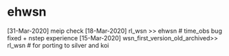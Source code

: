 # ehwsn
[31-Mar-2020] meip check
[18-Mar-2020] rl_wsn >> ehwsn # time_obs bug fixed + nstep experience
[15-Mar-2020] wsn_first_version_old_archived>> rl_wsn # for porting to silver and koi

